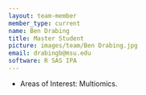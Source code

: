 ```yaml
---
layout: team-member
member_type: current
name: Ben Drabing
title: Master Student
picture: images/team/Ben Drabing.jpg
email: drabingb@msu.edu
software: R SAS IPA
---
```

- Areas of Interest: Multiomics.
